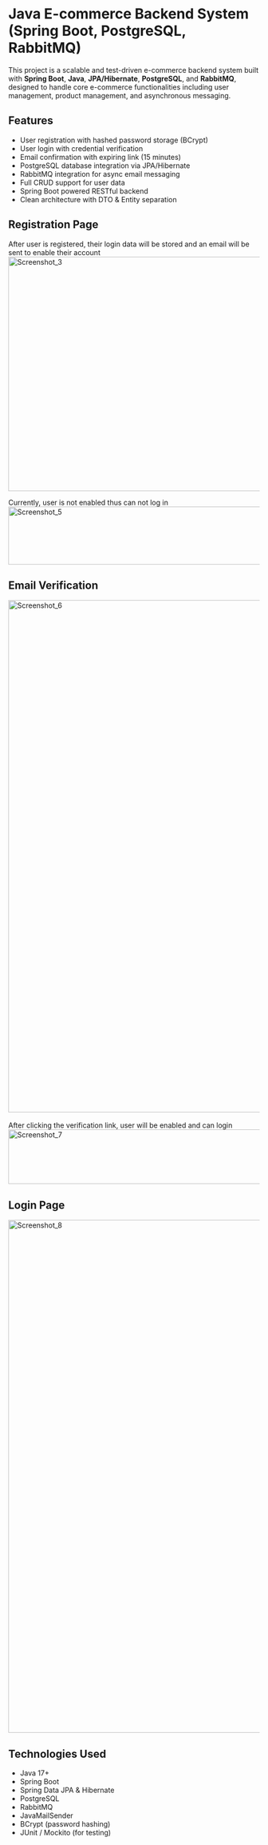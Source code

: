 # Java E-commerce Backend System (Spring Boot, PostgreSQL, RabbitMQ)

This project is a scalable and test-driven e-commerce backend system built with **Spring Boot**, **Java**, **JPA/Hibernate**, **PostgreSQL**, and **RabbitMQ**, designed to handle core e-commerce functionalities including user management, product management, and asynchronous messaging.

## Features

- User registration with hashed password storage (BCrypt)
- User login with credential verification
- Email confirmation with expiring link (15 minutes)
- PostgreSQL database integration via JPA/Hibernate
- RabbitMQ integration for async email messaging
- Full CRUD support for user data
- Spring Boot powered RESTful backend
- Clean architecture with DTO & Entity separation

## Registration Page

After user is registered, their login data will be stored and an email will be sent to enable their account
<img width="1146" height="469" alt="Screenshot_3" src="https://github.com/user-attachments/assets/ada7f64b-9c79-437e-b4f3-6f65b90f1359" />

Currently, user is not enabled thus can not log in
<img width="1354" height="116" alt="Screenshot_5" src="https://github.com/user-attachments/assets/9c2c9918-ddd0-4369-8aa1-33a5b6c7e491" />

## Email Verification
<img width="1919" height="1025" alt="Screenshot_6" src="https://github.com/user-attachments/assets/74408f9c-99ed-4fda-b57d-03017f62933c" />
<br><br>
After clicking the verification link, user will be enabled and can login
<img width="1345" height="109" alt="Screenshot_7" src="https://github.com/user-attachments/assets/023daa0b-e4e0-4bde-9d83-8ee1de6a0f79" />

## Login Page
<img width="1919" height="1026" alt="Screenshot_8" src="https://github.com/user-attachments/assets/da5f8621-a42a-42e3-86e7-b729ec57b736" />

## Technologies Used

- Java 17+
- Spring Boot
- Spring Data JPA & Hibernate
- PostgreSQL
- RabbitMQ
- JavaMailSender
- BCrypt (password hashing)
- JUnit / Mockito (for testing)
